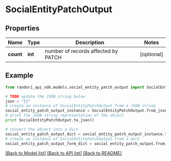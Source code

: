 # SocialEntityPatchOutput


## Properties

Name | Type | Description | Notes
------------ | ------------- | ------------- | -------------
**count** | **int** | number of records affected by PATCH | [optional] 

## Example

```python
from randori_api_sdk.models.social_entity_patch_output import SocialEntityPatchOutput

# TODO update the JSON string below
json = "{}"
# create an instance of SocialEntityPatchOutput from a JSON string
social_entity_patch_output_instance = SocialEntityPatchOutput.from_json(json)
# print the JSON string representation of the object
print SocialEntityPatchOutput.to_json()

# convert the object into a dict
social_entity_patch_output_dict = social_entity_patch_output_instance.to_dict()
# create an instance of SocialEntityPatchOutput from a dict
social_entity_patch_output_form_dict = social_entity_patch_output.from_dict(social_entity_patch_output_dict)
```
[[Back to Model list]](../README.md#documentation-for-models) [[Back to API list]](../README.md#documentation-for-api-endpoints) [[Back to README]](../README.md)


